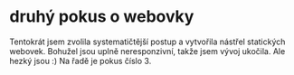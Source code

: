 # druhý pokus o webovky
Tentokrát jsem zvolila systematičtější postup a vytvořila nástřel statických webovek. Bohužel jsou uplně neresponzivní, takže jsem vývoj ukočila. Ale hezký jsou :) Na řadě je pokus číslo 3. 
